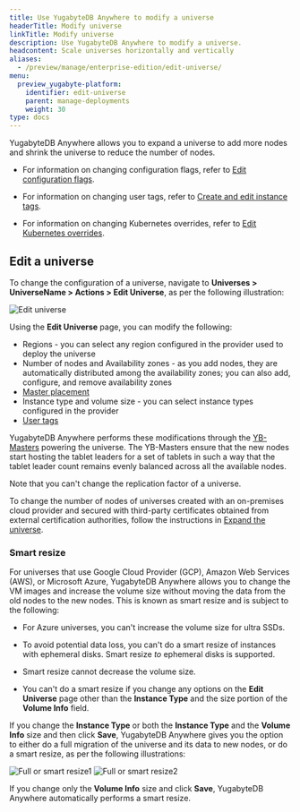 ```yaml
---
title: Use YugabyteDB Anywhere to modify a universe
headerTitle: Modify universe
linkTitle: Modify universe
description: Use YugabyteDB Anywhere to modify a universe.
headcontent: Scale universes horizontally and vertically
aliases:
  - /preview/manage/enterprise-edition/edit-universe/
menu:
  preview_yugabyte-platform:
    identifier: edit-universe
    parent: manage-deployments
    weight: 30
type: docs
---
```


YugabyteDB Anywhere allows you to expand a universe to add more nodes and shrink the universe to reduce the number of nodes.

- For information on changing configuration flags, refer to [Edit configuration flags](../edit-config-flags/).

- For information on changing user tags, refer to [Create and edit instance tags](../instance-tags/).

- For information on changing Kubernetes overrides, refer to [Edit Kubernetes overrides](../edit-helm-overrides/).

## Edit a universe

To change the configuration of a universe, navigate to **Universes > UniverseName > Actions > Edit Universe**, as per the following illustration:

![Edit universe](/images/ee/edit-univ-220.png)

Using the **Edit Universe** page, you can modify the following:

- Regions - you can select any region configured in the provider used to deploy the universe
- Number of nodes and Availability zones - as you add nodes, they are automatically distributed among the availability zones; you can also add, configure, and remove availability zones
- [Master placement](../../create-deployments/dedicated-master/)
- Instance type and volume size - you can select instance types configured in the provider
- [User tags](../instance-tags/)

YugabyteDB Anywhere performs these modifications through the [YB-Masters](../../../architecture/yb-master/) powering the universe. The YB-Masters ensure that the new nodes start hosting the tablet leaders for a set of tablets in such a way that the tablet leader count remains evenly balanced across all the available nodes.

Note that you can't change the replication factor of a universe.

To change the number of nodes of universes created with an on-premises cloud provider and secured with third-party certificates obtained from external certification authorities, follow the instructions in [Expand the universe](../../security/enable-encryption-in-transit#expand-the-universe).

### Smart resize

For universes that use Google Cloud Provider (GCP), Amazon Web Services (AWS), or Microsoft Azure, YugabyteDB Anywhere allows you to change the VM images and increase the volume size without moving the data from the old nodes to the new nodes. This is known as smart resize and is subject to the following:

- For Azure universes, you can't increase the volume size for ultra SSDs.

- To avoid potential data loss, you can't do a smart resize of instances with ephemeral disks. Smart resize _to_ ephemeral disks is supported.

- Smart resize cannot decrease the volume size.

- You can't do a smart resize if you change any options on the **Edit Universe** page other than the **Instance Type** and the size portion of the **Volume Info** field.

If you change the **Instance Type** or both the **Instance Type** and the **Volume Info** size and then click **Save**, YugabyteDB Anywhere gives you the option to either do a full migration of the universe and its data to new nodes, or do a smart resize, as per the following illustrations:

  ![Full or smart resize1](/images/ee/edit-univ-1.png)
  ![Full or smart resize2](/images/ee/edit-univ-2.png)

If you change only the **Volume Info** size and click **Save**, YugabyteDB Anywhere automatically performs a smart resize.
